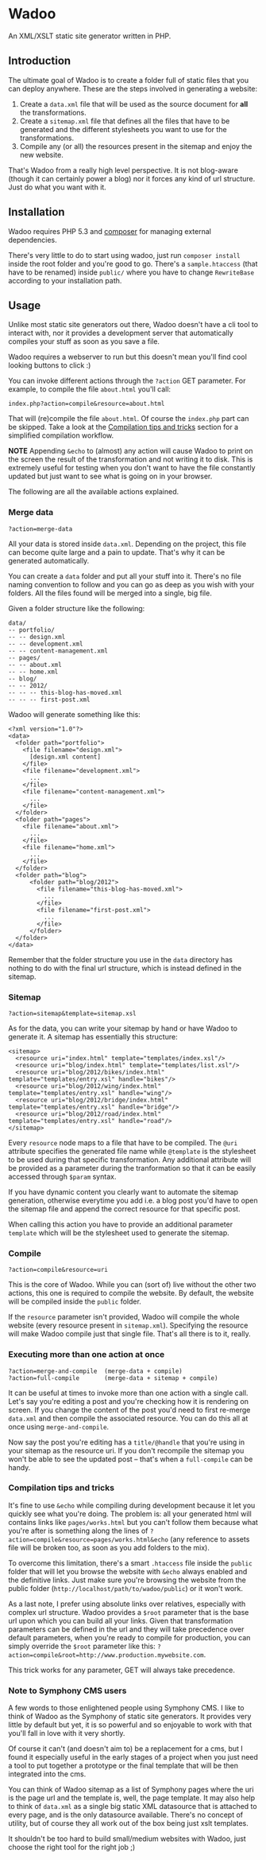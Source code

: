 # Wadoo

An XML/XSLT static site generator written in PHP.


## Introduction

The ultimate goal of Wadoo is to create a folder full of static files that you can deploy anywhere. 
These are the steps involved in generating a website:

1. Create a `data.xml` file that will be used as the source document for **all** the transformations.
2. Create a `sitemap.xml` file that defines all the files that have to be generated and the different 
stylesheets you want to use for the transformations.
3. Compile any (or all) the resources present in the sitemap and enjoy the new website.

That's Wadoo from a really high level perspective. It is not blog-aware (though it can certainly power a blog) 
nor it forces any kind of url structure. Just do what you want with it.


## Installation

Wadoo requires PHP 5.3 and [composer](http://getcomposer.org/) for managing external dependencies.

There's very little to do to start using wadoo, just run `composer install` inside the root folder and you're 
good to go. There's a `sample.htaccess` (that have to be renamed) inside `public/` where you have 
to change `RewriteBase` according to your installation path.


## Usage

Unlike most static site generators out there, Wadoo doesn't have a cli tool to interact with, nor it provides a 
development server that automatically compiles your stuff as soon as you save a file.

Wadoo requires a webserver to run but this doesn't mean you'll find cool looking buttons to click :)

You can invoke different actions through the `?action` GET parameter. For example, to compile the file `about.html` you'll call:

    index.php?action=compile&resource=about.html

That will (re)compile the file `about.html`. Of course the `index.php` part can be skipped. Take a look at 
the [Compilation tips and tricks](#compilation-tips) section for a simplified compilation workflow.

**NOTE**
Appending `&echo` to (almost) any action will cause Wadoo to print on the screen the result of the transformation 
and not writing it to disk. This is extremely useful for testing when you don't want to have the file constantly 
updated but just want to see what is going on in your browser.

The following are all the available actions explained.


### Merge data

    ?action=merge-data

All your data is stored inside `data.xml`. Depending on the project, this file can become quite large and a pain 
to update. That's why it can be generated automatically.

You can create a `data` folder and put all your stuff into it. There's no file naming convention to follow and 
you can go as deep as you wish with your folders. All the files found will be merged into a single, big file.

Given a folder structure like the following:

    data/
    -- portfolio/
    -- -- design.xml
    -- -- development.xml
    -- -- content-management.xml
    -- pages/
    -- -- about.xml
    -- -- home.xml
    -- blog/
    -- -- 2012/
    -- -- -- this-blog-has-moved.xml
    -- -- -- first-post.xml

Wadoo will generate something like this:

	<?xml version="1.0"?>
	<data>
	  <folder path="portfolio">
	    <file filename="design.xml">
	      [design.xml content]
	    </file>
	    <file filename="development.xml">
	      ...
	    </file>
	    <file filename="content-management.xml">
	      ...
	    </file>
	  </folder>
	  <folder path="pages">
	    <file filename="about.xml">
	      ...
	    </file>
	    <file filename="home.xml">
	      ...
	    </file>
	  </folder>
	  <folder path="blog">
		  <folder path="blog/2012">
			<file filename="this-blog-has-moved.xml">
			  ...
			</file>
			<file filename="first-post.xml">
			  ...
			</file>
		  </folder>
	  </folder>
	</data>

Remember that the folder structure you use in the `data` directory has nothing to do with the final url structure,
which is instead defined in the sitemap.

### Sitemap

    ?action=sitemap&template=sitemap.xsl

As for the data, you can write your sitemap by hand or have Wadoo to generate it. A sitemap has essentially this structure:

	<sitemap>
	  <resource uri="index.html" template="templates/index.xsl"/>
	  <resource uri="blog/index.html" template="templates/list.xsl"/>
	  <resource uri="blog/2012/bikes/index.html" template="templates/entry.xsl" handle="bikes"/>
	  <resource uri="blog/2012/wing/index.html" template="templates/entry.xsl" handle="wing"/>
	  <resource uri="blog/2012/bridge/index.html" template="templates/entry.xsl" handle="bridge"/>
	  <resource uri="blog/2012/road/index.html" template="templates/entry.xsl" handle="road"/>
	</sitemap>

Every `resource` node maps to a file that have to be compiled. The `@uri` attribute specifies the generated file 
name while `@template` is the stylesheet to be used during that specific transformation.
Any additional attribute will be provided as a parameter during the tranformation so that it can be easily 
accessed through `$param` syntax.

If you have dynamic content you clearly want to automate the sitemap generation, otherwise everytime you add i.e. 
a blog post you'd have to open the sitemap file and append the correct resource for that specific post.

When calling this action you have to provide an additional parameter `template` which will 
be the stylesheet used to generate the sitemap.


### Compile

    ?action=compile&resource=uri

This is the core of Wadoo. While you can (sort of) live without the other two actions, this one is 
required to compile the website. By default, the website will be compiled inside the `public` folder.

If the `resource` parameter isn't provided, Wadoo will compile the whole website (every resource 
present in `sitemap.xml`). Specifying the resource will make Wadoo compile 
just that single file. That's all there is to it, really.


### Executing more than one action at once

    ?action=merge-and-compile  (merge-data + compile)
    ?action=full-compile       (merge-data + sitemap + compile)

It can be useful at times to invoke more than one action with a single call. Let's say you're editing 
a post and you're checking how it is rendering on screen. If you change the content of the post you'd 
need to first re-merge `data.xml` and then compile the associated 
resource. You can do this all at once using `merge-and-compile`.

Now say the post you're editing has a `title/@handle` that you're using in your sitemap as the resource uri. 
If you don't recompile the sitemap you won't be able to see the updated post – that's when a `full-compile` can be handy.


### <a name="compilation-tips"></a> Compilation tips and tricks

It's fine to use `&echo` while compiling during development because it let you quickly see what you're doing. 
The problem is: all your generated html will contains links like `pages/works.html` but you can't follow them because 
what you're after is something along the lines of `?action=compile&resource=pages/works.html&echo` (any reference to 
assets file will be broken too, as soon as you add folders to the mix).

To overcome this limitation, there's a smart `.htaccess` file inside the `public` folder that will let you browse 
the website with `&echo` always enabled and the definitive links. Just make sure you're browsing the website from the
public folder (`http://localhost/path/to/wadoo/public`) or it won't work.

As a last note, I prefer using absolute links over relatives, especially with complex url structure. 
Wadoo provides a `$root` parameter that is the base url upon which you can build all your links.
Given that transformation parameters can be defined in the url and they will take precedence over 
default parameters, when you're ready to compile for production, you can simply override the `$root` 
parameter like this: `?action=compile&root=http://www.production.mywebsite.com`.

This trick works for any parameter, GET will always take precedence.


### Note to Symphony CMS users
A few words to those enlightened people using Symphony CMS.
I like to think of Wadoo as the Symphony of static site generators. It provides very little by default 
but yet, it is so powerful and so enjoyable to work with that you'll fall in love with it very shortly.

Of course it can't (and doesn't aim to) be a replacement for a cms, but I found it especially useful in 
the early stages of a project when you just need a tool to put together a prototype or the final template 
that will be then integrated into the cms.

You can think of Wadoo sitemap as a list of Symphony pages where the uri is the page url and the 
template is, well, the page template. It may also help to think of `data.xml` as a single big static XML 
datasource that is attached to every page, and is the only datasource available. There's no concept of utility, 
but of course they all work out of the box being just xslt templates.

It shouldn't be too hard to build small/medium websites with Wadoo, just choose the right tool for the right job ;)

